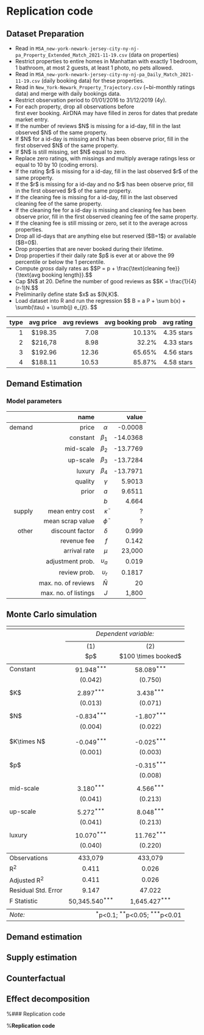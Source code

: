 # Replication code

## Dataset Preparation

<ul>
  <li>Read in <code>MSA_new-york-newark-jersey-city-ny-nj-pa_Property_Extended_Match_2021-11-19.csv</code> (data on properties) </li>
  <li>Restrict properties to entire homes in Manhattan with exactly 1 bedroom, 1 bathroom, at most 2 guests, at least 1 photo, no pets allowed.</li>
  <li>Read in <code>MSA_new-york-newark-jersey-city-ny-nj-pa_Daily_Match_2021-11-19.csv</code> (daily booking data) for these properties. </li>
  <li>Read in <code>New_York-Newark_Property_Trajectory.csv</code> (~bi-monthly ratings data) and merge with daily bookings data. </li>
  <li>Restrict observation period to 01/01/2016 to 31/12/2019 (4y).</li>
  <li>For each property, drop all observations <l>before</li> first ever booking. AirDNA may have filled in zeros for dates that predate market entry.</li>
  <li>If the number of reviews $N$ is missing for a id-day, fill in the last observed $N$ of the same property.</li>
  <li>If $N$ for a id-day is missing and N has been observe prior, fill in the first observed $N$ of the same property.</li>
  <li>If $N$ is still missing, set $N$ equal to zero.</li>
  <li>Replace zero ratings, with missings and multiply average ratings less or equal to 10 by 10 (coding errors).</li>
  <li>If the rating $r$ is missing for a id-day, fill in the last observed $r$ of the same property.</li>
  <li>If the $r$ is missing for a id-day and no $r$ has been observe prior, fill in the first observed $r$ of the same property.</li>
  <li>If the cleaning fee is missing for a id-day, fill in the last observed cleaning fee of the same property.</li>
  <li>If the cleaning fee for a id-day is missing and cleaning fee has been observe prior, fill in the first observed cleaning fee of the same property.</li>
  <li>If the cleaning fee is still missing or zero, set it to the average across properties.</li>
  <li>Drop all id-days that are anything else but reserved ($B=1$) or available ($B=0$).</li> 
  <li>Drop properties that are never booked during their lifetime.</li>
  <li>Drop properties if their daily rate $p$ is ever at or above the 99 percentile or below the 1 percentile.</li>
  <li>Compute <i>gross</i> daily rates as $$P = p + \frac{\text{cleaning fee}}{\text{avg booking length}}.$$</li>
  <li>Cap $N$ at 20. Define the number of good reviews as $$K = \frac{1}{4}(r-1)N.$$</li>
  <li>Preliminarily define state $x$ as $(N,K)$.</li>
  <li>Load dataset into R and run the regression $$ B = a P + \sum b(x) + \sumb(\tau) + \sumb(j) e_{jt}. $$ </li>
</ul>

| type | avg price | avg reviews | avg booking prob |  avg rating |
| ---: | ---: | ---------: | ------: | ------: |
| 1 | \$198.35 | 7.08 | 10.13% | 4.35 stars |
| 2 | \$216,78 | 8.98 | 32.2% | 4.33 stars |
| 3 | \$192.96 | 12.36 | 65.65% | 4.56 stars |
| 4 | \$188.11 | 10.53 | 85.87% | 4.58 stars |

## Demand Estimation


### Model parameters

|  | name |            |  value |
| ---: | ---: | ---------: | ------: |
| demand | price | $\alpha$ | -0.0008 |
|| constant | $\beta_1$ | -14.0368 |
|| mid-scale | $\beta_2$ | -13.7769 |
|| up-scale | $\beta_3$ | -13.7284 |
|| luxury | $\beta_4$ | -13.7971 |
|| quality | $\gamma$ | 5.9013 |
|| prior | $a$ | 9.6511 |
||  | $b$ | 4.664 |
| supply | mean entry cost | $\bar \kappa$ | ? |
|| mean scrap value | $\bar \phi$ | ? |
| other | discount factor | $\delta$ | 0.999 |
|  | revenue fee | $f$ | 0.142 |
|  | arrival rate | $\mu$ | 23,000 |
|  | adjustment prob. | $\upsilon_a$ | 0.019 |
|  | review prob. | $\upsilon_r$ | 0.1817 |
|  | max. no. of reviews | $\bar N$ | 20 |
|  | max. no. of listings | $J$ | 1,800 |

## Monte Carlo simulation

<table style="text-align:center"><tr><td colspan="3" style="border-bottom: 1px solid black"></td></tr><tr><td style="text-align:left"></td><td colspan="2"><em>Dependent variable:</em></td></tr>
<tr><td></td><td colspan="2" style="border-bottom: 1px solid black"></td></tr>
<tr><td style="text-align:left"></td><td>(1)</td><td>(2)</td></tr>
<tr><td style="text-align:left"></td><td>$p$</td><td>$100 \times booked$</td></tr>
<tr><td colspan="3" style="border-bottom: 1px solid black">
<tr><td style="text-align:left">Constant</td><td>91.948<sup>***</sup></td><td>58.089<sup>***</sup></td></tr>
<tr><td style="text-align:left"></td><td>(0.042)</td><td>(0.750)</td></tr>
<tr><td style="text-align:left"></td><td></td><td></td></tr>
</td></tr><tr><td style="text-align:left">$K$</td><td>2.897<sup>***</sup></td><td>3.438<sup>***</sup></td></tr>
<tr><td style="text-align:left"></td><td>(0.013)</td><td>(0.071)</td></tr>
<tr><td style="text-align:left"></td><td></td><td></td></tr>
<tr><td style="text-align:left">$N$</td><td>-0.834<sup>***</sup></td><td>-1.807<sup>***</sup></td></tr>
<tr><td style="text-align:left"></td><td>(0.004)</td><td>(0.022)</td></tr>
<tr><td style="text-align:left"></td><td></td><td></td></tr>
<tr><td style="text-align:left"></td><td></td><td></td></tr>
<tr><td style="text-align:left">$K\times N$</td><td>-0.049<sup>***</sup></td><td>-0.025<sup>***</sup></td></tr>
<tr><td style="text-align:left"></td><td>(0.001)</td><td>(0.003)</td></tr>
<tr><td style="text-align:left"></td><td></td><td></td></tr>
<tr><td style="text-align:left">$p$</td><td></td><td>-0.315<sup>***</sup></td></tr>
<tr><td style="text-align:left"></td><td></td><td>(0.008)</td></tr>
<tr><td style="text-align:left"></td><td></td><td></td></tr>
<tr><td style="text-align:left">mid-scale</td><td>3.180<sup>***</sup></td><td>4.566<sup>***</sup></td></tr>
<tr><td style="text-align:left"></td><td>(0.041)</td><td>(0.213)</td></tr>
<tr><td style="text-align:left"></td><td></td><td></td></tr>
<tr><td style="text-align:left">up-scale</td><td>5.272<sup>***</sup></td><td>8.048<sup>***</sup></td></tr>
<tr><td style="text-align:left"></td><td>(0.041)</td><td>(0.213)</td></tr>
<tr><td style="text-align:left"></td><td></td><td></td></tr>
<tr><td style="text-align:left">luxury</td><td>10.070<sup>***</sup></td><td>11.762<sup>***</sup></td></tr>
<tr><td style="text-align:left"></td><td>(0.040)</td><td>(0.220)</td></tr>
<tr><td colspan="3" style="border-bottom: 1px solid black"></td></tr><tr><td style="text-align:left">Observations</td><td>433,079</td><td>433,079</td></tr>
<tr><td style="text-align:left">R<sup>2</sup></td><td>0.411</td><td>0.026</td></tr>
<tr><td style="text-align:left">Adjusted R<sup>2</sup></td><td>0.411</td><td>0.026</td></tr>
<tr><td style="text-align:left">Residual Std. Error</td><td>9.147</td><td>47.022</td></tr>
<tr><td style="text-align:left">F Statistic</td><td>50,345.540<sup>***</sup></td><td>1,645.427<sup>***</sup> </td></tr>
<tr><td colspan="3" style="border-bottom: 1px solid black"></td></tr><tr><td style="text-align:left"><em>Note:</em></td><td colspan="2" style="text-align:right"><sup>*</sup>p<0.1; <sup>**</sup>p<0.05; <sup>***</sup>p<0.01</td></tr>
</table>

## Demand estimation

## Supply estimation

## Counterfactual

## Effect decomposition

%### Replication code

%**Replication code**
